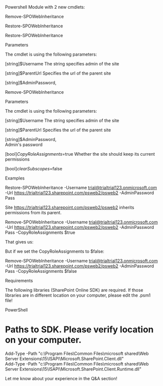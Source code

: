 Powershell Module with 2 new cmdlets:

 

Remove-SPOWebInheritance

Restore-SPOWebInheritance

 

 

Restore-SPOWebInheritance

 

 

Parameters

The cmdlet is using the following parameters:

 [string]$Username
The string specifies admin of the site

[string]$ParentUrl
Specifies the url of the parent site

[string]$AdminPassword,  
 

 

 

 

Remove-SPOWebInheritance

 

Parameters

The cmdlet is using the following parameters:

 [string]$Username
The string specifies admin of the site

[string]$ParentUrl
Specifies the url of the parent site

[string]$AdminPassword,    
Admin's password

[bool]$CopyRoleAssignments=$true
Whether the site should keep its current permissions

 [bool]$clearSubscopes=$false
 

 

Examples

 

Restore-SPOWebInheritance -Username trial@trialtrial123.onmicrosoft.com -Url https://trialtrial123.sharepoint.com/psweb2/psweb2 -AdminPassword Pass

Site  https://trialtrial123.sharepoint.com/psweb2/psweb2  inherits permissions from its parent.

 

Remove-SPOWebInheritance -Username trial@trialtrial123.onmicrosoft.com -Url https://trialtrial123.sharepoint.com/psweb2/psweb2 -AdminPassword Pass -CopyRoleAssignments $true



 

 

That gives us:



 

 

 

 

 

But if we set the CopyRoleAssignments to $false:

Remove-SPOWebInheritance -Username trial@trialtrial123.onmicrosoft.com -Url https://trialtrial123.sharepoint.com/psweb2/psweb2 -AdminPassword Pass -CopyRoleAssignments $false

 



 

Requirements

 

The following libraries (SharePoint Online SDK) are required. If those libraries are in different location on your computer, please edit the .psm1 file!

 

 

PowerShell
# Paths to SDK. Please verify location on your computer.    
Add-Type -Path "c:\Program Files\Common Files\microsoft shared\Web Server Extensions\15\ISAPI\Microsoft.SharePoint.Client.dll"     
Add-Type -Path "c:\Program Files\Common Files\microsoft shared\Web Server Extensions\15\ISAPI\Microsoft.SharePoint.Client.Runtime.dll" 
 
Let me know about your experience in the Q&A section!

 

